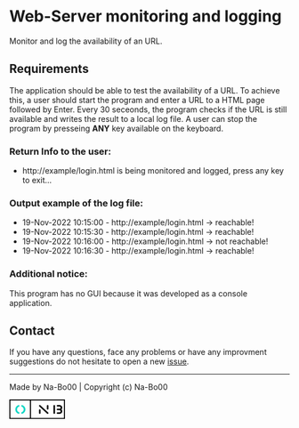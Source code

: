 # Web-Server monitoring and logging
Monitor and log the availability of an URL.

## Requirements
The application should be able to test the availability of a URL. 
To achieve this, a user should start the program and enter a URL to a HTML page followed by Enter.
Every 30 seceonds, the program checks if the URL is still available and writes the result to a local log file.
A user can stop the program by presseing **ANY** key available on the keyboard. 

### Return Info to the user:
+ http://example/login.html is being monitored and logged, press any key to exit...

### Output example of the log file:
- 19-Nov-2022 10:15:00 - http://example/login.html -> reachable!
- 19-Nov-2022 10:15:30 - http://example/login.html -> reachable!
- 19-Nov-2022 10:16:00 - http://example/login.html -> not reachable!
- 19-Nov-2022 10:16:30 - http://example/login.html -> reachable!

### Additional notice:
This program has no GUI because it was developed as a console application.

## Contact
If you have any questions, face any problems or have any improvment suggestions do not hesitate to open a new [issue](https://github.com/Na-Bo00/monitor_log_Web-Server/issues/new).

---
Made by Na-Bo00 | Copyright (c) Na-Bo00

<!--Made by Na-Bo00 ![Na-Bo00-Logo.jpg](Na-Bo00-Logo.jpg "Na-Bo00-Logo")--!>
<div><img alt="Na-Bo00-Logo.jpg" src="https://github.com/Na-Bo00/monitor_log_Web-Server/blob/main/Na-Bo00-Logo.jpg" width="100" height="35" /></div>
